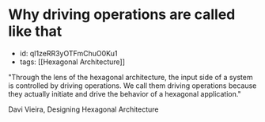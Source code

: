 # Why driving operations are called like that
* id: qI1zeRR3yOTFmChuO0Ku1
* tags: [[Hexagonal Architecture]]

"Through the lens of the hexagonal architecture, the input side of a system is controlled by driving operations. We call them driving operations because they actually initiate and drive the behavior of a hexagonal application."

Davi Vieira, Designing Hexagonal Architecture